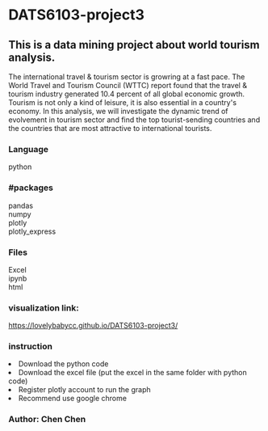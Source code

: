 # DATS6103-project3
## This is a data mining project about world tourism analysis.

The international travel & tourism sector is growring at a fast pace. The World Travel and Tourism Council (WTTC) report found that the travel & tourism industry generated 10.4 percent of all global economic growth. Tourism is not only a kind of leisure, it is also essential in a country's economy. In this analysis, we will investigate the dynamic trend of evolvement in tourism sector and find the top tourist-sending countries and the countries that are most attractive to international tourists.

### Language
python
### #packages
 pandas<br> 
 numpy<br>
 plotly<br>
 plotly_express<br>

### Files
 Excel<br>
 ipynb<br>
 html<br>

### visualization link: 
https://lovelybabycc.github.io/DATS6103-project3/

### instruction
<li>Download the python code</li>
<li>Download the excel file (put the excel in the same folder with python code)</li>
<li>Register plotly account to run the graph</li>
<li>Recommend use google chrome</li>

### Author: Chen Chen

